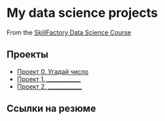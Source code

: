# My data science projects
From the [SkillFactory Data Science Course](https://skillfactory.ru/data-scientist)

## Проекты

* [Проект 0. Угадай число]()
* [Проект 1. ____________](_____)
* [Проект 2. ____________](_____)

## Ссылки на резюме

